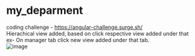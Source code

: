 # my_deparment
coding challenge - https://angular-challenge.surge.sh/ <br>
Hierachical view added, based on click respective view added under that ex- On manager tab click new view added under that tab. <br>
![image](https://user-images.githubusercontent.com/67156745/227732554-73dace15-7331-4682-9426-387eee9fc4e5.png)
